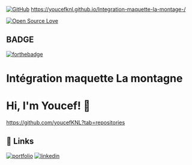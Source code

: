 
[![GitHub](https://badgen.net/badge/icon/github?icon=github&label)](https://github.com) https://youcefknl.github.io/Integration-maquette-la-montage-/

[![Open Source Love](https://badges.frapsoft.com/os/v1/open-source-200x33.png?v=103)](https://github.com/ellerbrock/open-source-badges/)




## BADGE 

[![forthebadge](https://forthebadge.com/images/badges/powered-by-water.svg)](https://forthebadge.com)

# Intégration maquette La montagne



# Hi, I'm Youcef! 👋

https://github.com/youcefKNL?tab=repositories


## 🔗 Links
[![portfolio](https://img.shields.io/badge/my_portfolio-000?style=for-the-badge&logo=ko-fi&logoColor=white)](https://.com/)
[![linkedin](https://img.shields.io/badge/linkedin-0A66C2?style=for-the-badge&logo=linkedin&logoColor=white)](https://www.linkedin.com/)
